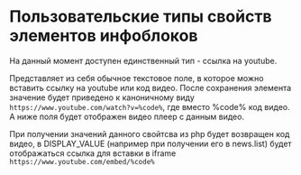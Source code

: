 # Пользовательские типы свойств элементов инфоблоков

На данный момент доступен единственный тип - ссылка на youtube.


Представляет из себя обычное текстовое поле, в которое можно вставить ссылку на youtube или код видео. 
После сохранения элемента значение будет приведено к каноничному виду `https://www.youtube.com/watch?v=%code%`,
где вместо %code% код видео. А ниже поля будет отображен видео плеер с данным видео.


При получении значений данного свойтсва из php будет возвращен код видео, в DISPLAY_VALUE 
(например при получении его в news.list) будет отображаться ссылка для вставки в iframe 
`https://www.youtube.com/embed/%code%`